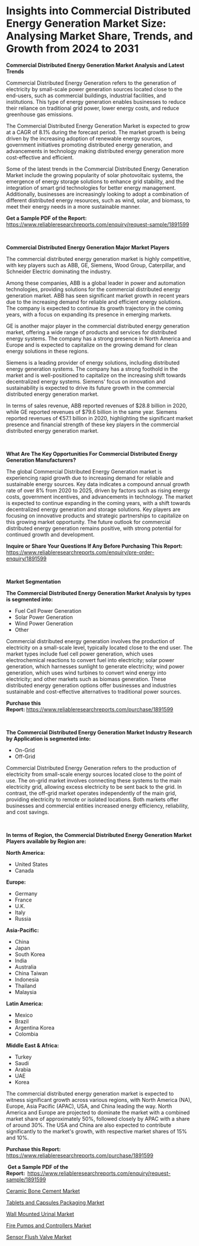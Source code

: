 <p><h1>Insights into Commercial Distributed Energy Generation Market Size: Analysing Market Share, Trends, and Growth from 2024 to 2031</h1></p><p><strong>Commercial Distributed Energy Generation Market Analysis and Latest Trends</strong></p>
<p><p>Commercial Distributed Energy Generation refers to the generation of electricity by small-scale power generation sources located close to the end-users, such as commercial buildings, industrial facilities, and institutions. This type of energy generation enables businesses to reduce their reliance on traditional grid power, lower energy costs, and reduce greenhouse gas emissions.</p><p>The Commercial Distributed Energy Generation Market is expected to grow at a CAGR of 8.1% during the forecast period. The market growth is being driven by the increasing adoption of renewable energy sources, government initiatives promoting distributed energy generation, and advancements in technology making distributed energy generation more cost-effective and efficient.</p><p>Some of the latest trends in the Commercial Distributed Energy Generation Market include the growing popularity of solar photovoltaic systems, the emergence of energy storage solutions to enhance grid stability, and the integration of smart grid technologies for better energy management. Additionally, businesses are increasingly looking to adopt a combination of different distributed energy resources, such as wind, solar, and biomass, to meet their energy needs in a more sustainable manner.</p></p>
<p><strong>Get a Sample PDF of the Report:&nbsp;</strong> <a href="https://www.reliableresearchreports.com/enquiry/request-sample/1891599">https://www.reliableresearchreports.com/enquiry/request-sample/1891599</a></p>
<p>&nbsp;</p>
<p><strong>Commercial Distributed Energy Generation Major Market Players</strong></p>
<p><p>The commercial distributed energy generation market is highly competitive, with key players such as ABB, GE, Siemens, Wood Group, Caterpillar, and Schneider Electric dominating the industry. </p><p>Among these companies, ABB is a global leader in power and automation technologies, providing solutions for the commercial distributed energy generation market. ABB has seen significant market growth in recent years due to the increasing demand for reliable and efficient energy solutions. The company is expected to continue its growth trajectory in the coming years, with a focus on expanding its presence in emerging markets.</p><p>GE is another major player in the commercial distributed energy generation market, offering a wide range of products and services for distributed energy systems. The company has a strong presence in North America and Europe and is expected to capitalize on the growing demand for clean energy solutions in these regions.</p><p>Siemens is a leading provider of energy solutions, including distributed energy generation systems. The company has a strong foothold in the market and is well-positioned to capitalize on the increasing shift towards decentralized energy systems. Siemens' focus on innovation and sustainability is expected to drive its future growth in the commercial distributed energy generation market.</p><p>In terms of sales revenue, ABB reported revenues of $28.8 billion in 2020, while GE reported revenues of $79.6 billion in the same year. Siemens reported revenues of €57.1 billion in 2020, highlighting the significant market presence and financial strength of these key players in the commercial distributed energy generation market.</p></p>
<p>&nbsp;</p>
<p><strong>What Are The Key Opportunities For Commercial Distributed Energy Generation Manufacturers?</strong></p>
<p><p>The global Commercial Distributed Energy Generation market is experiencing rapid growth due to increasing demand for reliable and sustainable energy sources. Key data indicates a compound annual growth rate of over 8% from 2020 to 2025, driven by factors such as rising energy costs, government incentives, and advancements in technology. The market is expected to continue expanding in the coming years, with a shift towards decentralized energy generation and storage solutions. Key players are focusing on innovative products and strategic partnerships to capitalize on this growing market opportunity. The future outlook for commercial distributed energy generation remains positive, with strong potential for continued growth and development.</p></p>
<p><strong>Inquire or Share Your Questions If Any Before Purchasing This Report:</strong> <a href="https://www.reliableresearchreports.com/enquiry/pre-order-enquiry/1891599">https://www.reliableresearchreports.com/enquiry/pre-order-enquiry/1891599</a></p>
<p>&nbsp;</p>
<p><strong>Market Segmentation</strong></p>
<p><strong>The Commercial Distributed Energy Generation Market Analysis by types is segmented into:</strong></p>
<p><ul><li>Fuel Cell Power Generation</li><li>Solar Power Generation</li><li>Wind Power Generation</li><li>Other</li></ul></p>
<p><p>Commercial distributed energy generation involves the production of electricity on a small-scale level, typically located close to the end user. The market types include fuel cell power generation, which uses electrochemical reactions to convert fuel into electricity; solar power generation, which harnesses sunlight to generate electricity; wind power generation, which uses wind turbines to convert wind energy into electricity; and other markets such as biomass generation. These distributed energy generation options offer businesses and industries sustainable and cost-effective alternatives to traditional power sources.</p></p>
<p><strong>Purchase this Report:&nbsp;</strong><a href="https://www.reliableresearchreports.com/purchase/1891599">https://www.reliableresearchreports.com/purchase/1891599</a></p>
<p>&nbsp;</p>
<p><strong>The Commercial Distributed Energy Generation Market Industry Research by Application is segmented into:</strong></p>
<p><ul><li>On-Grid</li><li>Off-Grid</li></ul></p>
<p><p>Commercial Distributed Energy Generation refers to the production of electricity from small-scale energy sources located close to the point of use. The on-grid market involves connecting these systems to the main electricity grid, allowing excess electricity to be sent back to the grid. In contrast, the off-grid market operates independently of the main grid, providing electricity to remote or isolated locations. Both markets offer businesses and commercial entities increased energy efficiency, reliability, and cost savings.</p></p>
<p>&nbsp;</p>
<p><strong>In terms of Region, the Commercial Distributed Energy Generation Market Players available by Region are:</strong></p>
<p>
    <p> <strong> North America: </strong>
        <ul>
            <li>United States</li>
            <li>Canada</li>
        </ul>
        </p> 
    <p> <strong> Europe: </strong>
        <ul>
            <li>Germany</li>
            <li>France</li>
            <li>U.K.</li>
            <li>Italy</li>
            <li>Russia</li>
        </ul>
        </p> 
    <p> <strong> Asia-Pacific: </strong>
        <ul>
            <li>China</li>
            <li>Japan</li>
            <li>South Korea</li>
            <li>India</li>
            <li>Australia</li>
            <li>China Taiwan</li>
            <li>Indonesia</li>
            <li>Thailand</li>
            <li>Malaysia</li>
        </ul>
        </p> 
    <p> <strong> Latin America: </strong>
        <ul>
            <li>Mexico</li>
            <li>Brazil</li>
            <li>Argentina Korea</li>
            <li>Colombia</li>
        </ul>
        </p> 
    <p> <strong> Middle East & Africa: </strong>
        <ul>
            <li>Turkey</li>
            <li>Saudi</li>
            <li>Arabia</li>
            <li>UAE</li>
            <li>Korea</li>
        </ul>
    </p>
    </p>
<p><p>The commercial distributed energy generation market is expected to witness significant growth across various regions, with North America (NA), Europe, Asia Pacific (APAC), USA, and China leading the way. North America and Europe are projected to dominate the market with a combined market share of approximately 50%, followed closely by APAC with a share of around 30%. The USA and China are also expected to contribute significantly to the market's growth, with respective market shares of 15% and 10%.</p></p>
<p><strong>Purchase this Report: </strong><a href="https://www.reliableresearchreports.com/purchase/1891599">https://www.reliableresearchreports.com/purchase/1891599</a></p>
<p>&nbsp;<strong>Get a Sample PDF of the Report:&nbsp;&nbsp;</strong><a href="https://www.reliableresearchreports.com/enquiry/request-sample/1891599">https://www.reliableresearchreports.com/enquiry/request-sample/1891599</a></p>
<p><strong></strong></p>
<p><p><a href="https://gentle-editor-9db.notion.site/Ceramic-Bone-Cement-Market-Furnish-Information-about-Market-Size-Market-Share-Market-Dynamics-and-3d9bab197023412f8791f530aa187581">Ceramic Bone Cement Market</a></p><p><a href="https://military-diascia-e68.notion.site/Tablets-and-Capsules-Packaging-Market-Share-Market-New-Trends-Analysis-Report-By-Type-By-Applicat-eed7613650e143cdbe152a28bca839be">Tablets and Capsules Packaging Market</a></p><p><a href="https://view.publitas.com/reportprime-1/wall-mounted-urinal-market-offer-valuable-insights-into-market-size-market-share-market-trends-and-projections-spanning-from-2024-to-2031/">Wall Mounted Urinal Market</a></p><p><a href="https://iodized-pantydraco-05c.notion.site/Fire-Pumps-and-Controllers-Market-Size-Reflecting-a-Forecast-Till-2031-Market-By-Type-By-Applicati-07ccd7026c304b408187e161e5f4ed3c">Fire Pumps and Controllers Market</a></p><p><a href="https://view.publitas.com/reportprime-1/sensor-flush-valve-market-offer-valuable-insights-into-market-size-market-share-market-trends-and-projections-spanning-from-2024-to-2031/">Sensor Flush Valve Market</a></p></p>
